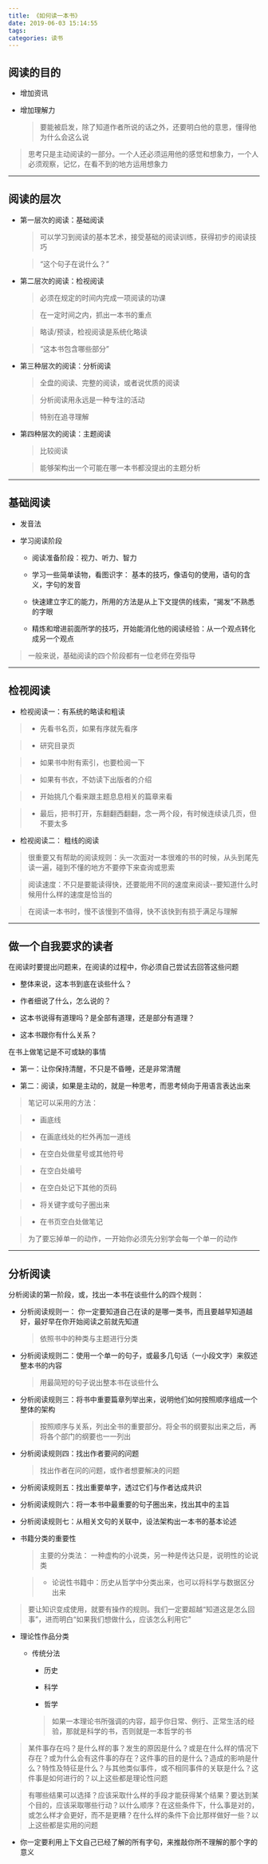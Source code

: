 ```yaml
---
title: 《如何读一本书》
date: 2019-06-03 15:14:55
tags:
categories: 读书
---
```



## 阅读的目的

- 增加资讯

- 增加理解力

    > 要能被启发，除了知道作者所说的话之外，还要明白他的意思，懂得他为什么会这么说



> 思考只是主动阅读的一部分。一个人还必须运用他的感觉和想象力，一个人必须观察，记忆，在看不到的地方运用想象力



---



## 阅读的层次



- 第一层次的阅读：基础阅读

    > 可以学习到阅读的基本艺术，接受基础的阅读训练，获得初步的阅读技巧

    > “这个句子在说什么？”

- 第二层次的阅读：检视阅读

    > 必须在规定的时间内完成一项阅读的功课

    > 在一定时间之内，抓出一本书的重点

    > 略读/预读，检视阅读是系统化略读

    > “这本书包含哪些部分”

- 第三种层次的阅读：分析阅读

    > 全盘的阅读、完整的阅读，或者说优质的阅读

    > 分析阅读用永远是一种专注的活动

    > 特别在追寻理解

- 第四种层次的阅读：主题阅读

    > 比较阅读

    > 能够架构出一个可能在哪一本书都没提出的主题分析


<!-- more -->


---



## 基础阅读

- 发音法

- 学习阅读阶段

    - 阅读准备阶段：视力、听力、智力

    - 学习一些简单读物，看图识字： 基本的技巧，像语句的使用，语句的含义，字句的发音

    - 快速建立字汇的能力，所用的方法是从上下文提供的线索，“揭发”不熟悉的字眼

    - 精炼和增进前面所学的技巧，开始能消化他的阅读经验：从一个观点转化成另一个观点

> 一般来说，基础阅读的四个阶段都有一位老师在旁指导



---



## 检视阅读

- 检视阅读一：有系统的略读和粗读

> - 先看书名页，如果有序就先看序

> - 研究目录页

> - 如果书中附有索引，也要检阅一下

> - 如果有书衣，不妨读下出版者的介绍

> - 开始挑几个看来跟主题息息相关的篇章来看

> - 最后，把书打开，东翻翻西翻翻，念一两个段，有时候连续读几页，但不要太多



- 检视阅读二： 粗线的阅读

> 很重要又有帮助的阅读规则：头一次面对一本很难的书的时候，从头到尾先读一遍，碰到不懂的地方不要停下来查询或思索

> 阅读速度：不只是要能读得快，还要能用不同的速度来阅读--要知道什么时候用什么样的速度是恰当的

> 在阅读一本书时，慢不该慢到不值得，快不该快到有损于满足与理解



---



## 做一个自我要求的读者

在阅读时要提出问题来，在阅读的过程中，你必须自己尝试去回答这些问题

- 整体来说，这本书到底在谈些什么？

- 作者细说了什么，怎么说的？

- 这本书说得有道理吗？是全部有道理，还是部分有道理？

- 这本书跟你有什么关系？



在书上做笔记是不可或缺的事情

- 第一：让你保持清醒，不只是不昏睡，还是非常清醒

- 第二：阅读，如果是主动的，就是一种思考，而思考倾向于用语言表达出来

> 笔记可以采用的方法：

> - 画底线

> - 在画底线处的栏外再加一道线

> - 在空白处做星号或其他符号

> - 在空白处编号

> -  在空白处记下其他的页码

> - 将关键字或句子圈出来

> - 在书页空白处做笔记





> 为了要忘掉单一的动作，一开始你必须先分别学会每一个单一的动作



---



## 分析阅读



分析阅读的第一阶段，或，找出一本书在谈些什么的四个规则：

- 分析阅读规则一： 你一定要知道自己在读的是哪一类书，而且要越早知道越好，最好早在你开始阅读之前就先知道

    > 依照书中的种类与主题进行分类

- 分析阅读规则二：使用一个单一的句子，或最多几句话（一小段文字）来叙述整本书的内容

    > 用最简短的句子说出整本书在谈些什么

- 分析阅读规则三：将书中重要篇章列举出来，说明他们如何按照顺序组成一个整体的架构

    > 按照顺序与关系，列出全书的重要部分。将全书的纲要拟出来之后，再将各个部门的纲要也一一列出

- 分析阅读规则四：找出作者要问的问题

    > 找出作者在问的问题，或作者想要解决的问题

- 分析阅读规则五：找出重要单字，透过它们与作者达成共识

- 分析阅读规则六：将一本书中最重要的句子圈出来，找出其中的主旨

- 分析阅读规则七：从相关文句的关联中，设法架构出一本书的基本论述







- 书籍分类的重要性

    > 主要的分类法： 一种虚构的小说类，另一种是传达只是，说明性的论说类

    > - 论说性书籍中：历史从哲学中分类出来，也可以将科学与数据区分出来



> 要让知识变成使用，就要有操作的规则。我们一定要超越“知道这是怎么回事”，进而明白“如果我们想做什么，应该怎么利用它” 



- 理论性作品分类

    - 传统分法

        - 历史

        - 科学

        - 哲学

        > 如果一本理论书所强调的内容，超乎你日常、例行、正常生活的经验，那就是科学的书，否则就是一本哲学的书 





> 某件事存在吗？是什么样的事？发生的原因是什么？或是在什么样的情况下存在？或为什么会有这件事的存在？这件事的目的是什么？造成的影响是什么？特性及特征是什么？与其他类似事件，或不相同事件的关联是什么？这件事是如何进行的？以上这些都是理论性问题



> 有哪些结果可以选择？应该采取什么样的手段才能获得某个结果？要达到某个目的，应该采取哪些行动？以什么顺序？在这些条件下，什么事是对的，或怎么样才会更好，而不是更糟？在什么样的条件下会比那样做好一些？以上这些都是实用的问题



- 你一定要利用上下文自己已经了解的所有字句，来推敲你所不理解的那个字的意义





